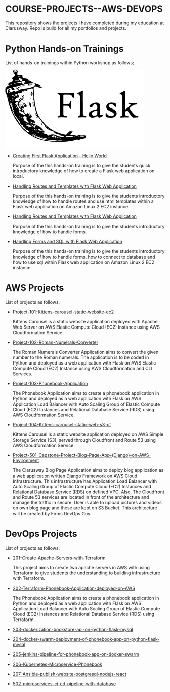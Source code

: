 # COURSE-PROJECTS--AWS-DEVOPS
This repository shows the projects I have completed during my education at Clarusway. Repo is build for all my portfolios and projects.

# Python Hands-on Trainings

List of hands-on trainings within Python workshop as follows;

![Flask](./AWS/Portfolio/flask-01-02-hello-world-app-Jinja-Template/flask.png)

- [Creating First Flask Application - Hello World](./AWS/Portfolio/flask-01-02-hello-world-app-Jinja-Template/README.md)

    Purpose of the this hands-on training is to give the students quick introductory knowledge of how to create a Flask web application on local.

- [Handling Routes and Templates with Flask Web Application](./AWS/Portfolio/flask-03-handling-routes-and-if-for/README.md)

    Purpose of the this hands-on training is to give the students introductory knowledge of how to handle routes and use html templates within a Flask web application on Amazon Linux 2 EC2 instance. 

- [Handling Routes and Templates with Flask Web Application](./AWS/Portfolio/flask-04-handling-forms-POST-GET-Methods/README.md)

    Purpose of the this hands-on training is to give the students introductory knowledge of how to handle forms.

- [Handling Forms and SQL with Flask Web Application](./AWS/Portfolio/flask-05-Handling-SQL-with-Flask-Web-Application/README.md)

    Purpose of the this hands-on training is to give the students introductory knowledge of how to handle forms, how to connect to database and how to use sql within Flask web application on Amazon Linux 2 EC2 instance. 

# AWS Projects

List of projects as follows;

- [Project-101-Kittens-carousel-static-website-ec2](./AWS/Project-101-Kittens-carousel-static-website-ec2/README.md)

    Kittens Carousel is a static website application deployed with Apache Web Server on AWS Elastic Compute Cloud (EC2) Instance using AWS Cloudformation Service. 

- [Project-102-Roman-Numerals-Converter](./AWS/Project-102-Roman-Numerals-Converter/README.md)

    The Roman Numerals Converter Application aims to convert the given number to the Roman numerals. The application is to be coded in Python and deployed as a web application with Flask on AWS Elastic Compute Cloud (EC2) Instance using AWS Cloudformation and CLI Services. 

- [Project-103-Phonebook-Application](./AWS/Project-103-Phonebook-Application/README.md)

    The Phonebook Application aims to create a phonebook application in Python and deployed as a web application with Flask on AWS Application Load Balancer with Auto Scaling Group of Elastic Compute Cloud (EC2) Instances and Relational Database Service (RDS) using AWS Cloudformation Service.

- [Project-104-Kittens-carousel-static-web-s3-cf](./AWS/Project-104-Kittens-carousel-static-web-s3-cf/README.md)
    
    Kittens Carousel is a static website application deployed on AWS Simple Storage Service (S3), served through Cloudfront and Route 53 using AWS Cloudformation Service.

- [Project-501-Capstone-Project-Blog-Page-App-(Django)-on-AWS-Environment](./AWS/Project-501-Capstone-Project-Blog-Page-App-(Django)-on-AWS-Environment/README.md)

    The Clarusway Blog Page Application aims to deploy blog application as a web application written Django Framework on AWS Cloud Infrastructure. This infrastructure has Application Load Balancer with Auto Scaling Group of Elastic Compute Cloud (EC2) Instances and Relational Database Service (RDS) on defined VPC. Also, The Cloudfront and Route 53 services are located in front of the architecture and manage the traffic in secure. User is able to upload pictures and videos on own blog page and these are kept on S3 Bucket. This architecture will be created by Firms DevOps Guy.


# DevOps Projects

List of projects as follows;

- [201-Create-Apache-Servers-with-Terraform](./DevOps/201-Create-Apache-Servers-with-Terraform/README.md)

    This project aims to create two apache servers in AWS with using Terraform to give students the understanding to building infrastructure with Terraform.

- [202-Terraform-Phonebook-Application-deployed-on-AWS](./DevOps/202-Terraform-Phonebook-Application-deployed-on-AWS/README.md)

    The Phonebook Application aims to create a phonebook application in Python and deployed as a web application with Flask on AWS Application Load Balancer with Auto Scaling Group of Elastic Compute Cloud (EC2) Instances and Relational Database Service (RDS) using Terraform.

- [203-dockerization-bookstore-api-on-python-flask-mysql](./DevOps/203-dockerization-bookstore-api-on-python-flask-mysql/README.md)
- [204-docker-swarm-deployment-of-phonebook-app-on-python-flask-mysql](./DevOps/204-docker-swarm-deployment-of-phonebook-app-on-python-flask-mysql/README.md)
- [205-jenkins-pipeline-for-phonebook-app-on-docker-swarm](./DevOps/205-jenkins-pipeline-for-phonebook-app-on-docker-swarm/README.md)
- [206-Kubernetes-Microservice-Phonebook](./DevOps/206-Kubernetes-Microservice-Phonebook/README.md)
- [207-Ansible-publish-website-postgresql-nodejs-react](./DevOps/207-Ansible-publish-website-postgresql-nodejs-react/README.md)
- [502-microservices-ci-cd-pipeline-with-database](./DevOps/502-microservices-ci-cd-pipeline-with-database/README.md)